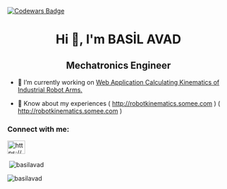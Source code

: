 [![Codewars Badge](https://www.codewars.com/users/Basil%20Avad/badges/large)](https://www.codewars.com/users/Basil%20Avad) 
<h1 align="center">Hi 👋, I'm BASİL AVAD</h1>
<h2 align="center">Mechatronics Engineer </h2>





- 🔭 I’m currently working on [Web Application Calculating Kinematics of Industrial Robot Arms.](http://robotkinematics.somee.com)

- 📄 Know about my experiences ( http://robotkinematics.somee.com ) ( http://robotkinematics.somee.com )


<h3 align="left">Connect with me:</h3>
<p align="left">
<a href="https://linkedin.com/in/https://www.linkedin.com/in/basil-avad-6aa6691a9/" target="blank"><img align="center" src="https://raw.githubusercontent.com/rahuldkjain/github-profile-readme-generator/master/src/images/icons/Social/linked-in-alt.svg" alt="https://www.linkedin.com/in/basil-avad-6aa6691a9/" height="30" width="40" /></a>
</p>





<p>&nbsp;<img align="center" src="https://github-readme-stats.vercel.app/api?username=basilavad&show_icons=true&locale=en" alt="basilavad" /></p>
<p><img align="center" src="https://github-readme-streak-stats.herokuapp.com/?user=basilavad&" alt="basilavad" /></p>


